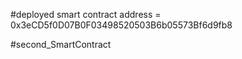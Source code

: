 #deployed smart contract address = 0x3eCD5f0D07B0F03498520503B6b05573Bf6d9fb8

#second_SmartContract
